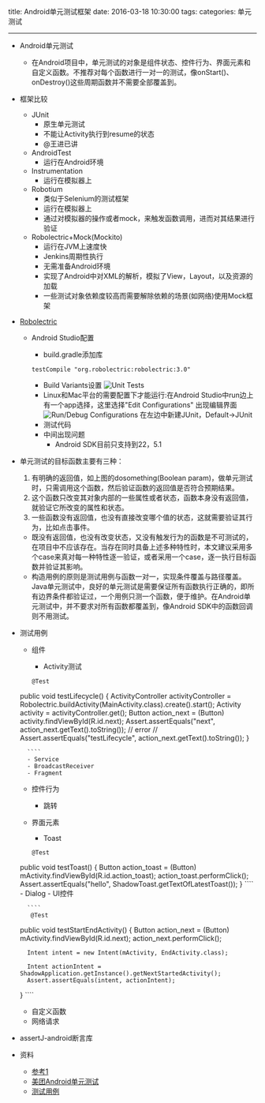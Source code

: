 title: Android单元测试框架
date: 2016-03-18  10:30:00
tags:
categories: 单元测试

---
- Android单元测试
	- 在Android项目中，单元测试的对象是组件状态、控件行为、界面元素和自定义函数。不推荐对每个函数进行一对一的测试，像onStart()、onDestroy()这些周期函数并不需要全部覆盖到。  
- 框架比较
	- JUnit
		- 原生单元测试
		- 不能让Activity执行到resume的状态
		- @王进已讲
	- AndroidTest
		- 运行在Android环境
	- Instrumentation
		- 运行在模拟器上
	- Robotium
		- 类似于Selenium的测试框架
		- 运行在模拟器上
		- 通过对模拟器的操作或者mock，来触发函数调用，进而对其结果进行验证
	- Robolectric+Mock(Mockito)
		- 运行在JVM上速度快
		- Jenkins周期性执行
		- 无需准备Android环境
		- 实现了Android中对XML的解析，模拟了View，Layout，以及资源的加载
		- 一些测试对象依赖度较高而需要解除依赖的场景(如网络)使用Mock框架
- [Robolectric](http://robolectric.org/getting-started/)
	- Android Studio配置
		-  build.gradle添加库
		
		````
		testCompile "org.robolectric:robolectric:3.0"
		````
		- Build Variants设置
		![Unit Tests](http://robolectric.org/images/android-studio-enable-unit-tests-f15bd816.png)
		- Linux和Mac平台的需要配置下才能运行:在Android Studio中run边上有一个app选择，这里选择"Edit Configurations" 出现编辑界面
		![Run/Debug Configurations]()
		在左边中新建JUnit，Default->JUnit
		- 测试代码
		- 中间出现问题
			- Android SDK目前只支持到22，5.1
- 单元测试的目标函数主要有三种：
	1. 有明确的返回值，如上图的dosomething(Boolean param)，做单元测试时，只需调用这个函数，然后验证函数的返回值是否符合预期结果。
	2. 这个函数只改变其对象内部的一些属性或者状态，函数本身没有返回值，就验证它所改变的属性和状态。
	3. 	一些函数没有返回值，也没有直接改变哪个值的状态，这就需要验证其行为，比如点击事件。 
	
	- 既没有返回值，也没有改变状态，又没有触发行为的函数是不可测试的，在项目中不应该存在。当存在同时具备上述多种特性时，本文建议采用多个case来真对每一种特性逐一验证，或者采用一个case，逐一执行目标函数并验证其影响。
	- 构造用例的原则是测试用例与函数一对一，实现条件覆盖与路径覆盖。Java单元测试中，良好的单元测试是需要保证所有函数执行正确的，即所有边界条件都验证过，一个用例只测一个函数，便于维护。在Android单元测试中，并不要求对所有函数都覆盖到，像Android SDK中的函数回调则不用测试。
- 测试用例
	- 组件
		- Activity测试
		
		````
		@Test
    public void testLifecycle() {
        ActivityController<MainActivity> activityController = Robolectric.buildActivity(MainActivity.class).create().start();
        Activity activity = activityController.get();
        Button action_next = (Button) activity.findViewById(R.id.next);
        Assert.assertEquals("next", action_next.getText().toString());
//        error
//        Assert.assertEquals("testLifecycle", action_next.getText().toString());
    }

		````  
		- Service
		- BroadcastReceiver
		- Fragment 
	- 控件行为
		- 跳转
	- 界面元素
		- Toast
		
		````
		@Test
    public void testToast() {
        Button action_toast = (Button) mActivity.findViewById(R.id.action_toast);
        action_toast.performClick();
        Assert.assertEquals("hello", ShadowToast.getTextOfLatestToast());
    }
		````
		- Dialog
		- UI控件
		
		````
		 @Test
    public void testStartEndActivity() {
        Button action_next = (Button) mActivity.findViewById(R.id.next);
        action_next.performClick();

        Intent intent = new Intent(mActivity, EndActivity.class);

        Intent actionIntent = ShadowApplication.getInstance().getNextStartedActivity();
        Assert.assertEquals(intent, actionIntent);
    }
		````
	- 自定义函数
	- 网络请求
- assertJ-android断言库
- 资料
	- [参考1](https://hkliya.gitbooks.io/unit-test-android-with-robolectric/content/0-introduction.html)
	- [美团Android单元测试](http://tech.meituan.com/Android_unit_test.html)
	- [测试用例](http://www.jianshu.com/p/9d988a2f8ff7)
	
